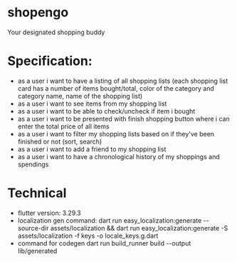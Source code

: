 # shopengo

Your designated shopping  buddy

# Specification:
- as a user i want to have a listing of all shopping lists (each shopping list card has a number of items bought/total, color of the category and category name, name of the shopping list)
- as a user i want to see items from my shopping list
- as a user i want to be able to check/uncheck if item i bought
- as a user i want to be presented with finish shopping button where i can enter the total price of all items
- as a user i want to filter my shopping lists based on if they've been finished or not (sort, search)
- as a user i want to add a friend to my shopping list
- as a user i want to have a chronological history of my shoppings and spendings

# Technical

- flutter version: 3.29.3
- localization gen command: dart run easy_localization:generate --source-dir assets/localization && dart run easy_localization:generate -S assets/localization -f keys -o locale_keys.g.dart
- command for codegen dart run build_runner build --output lib/generated
